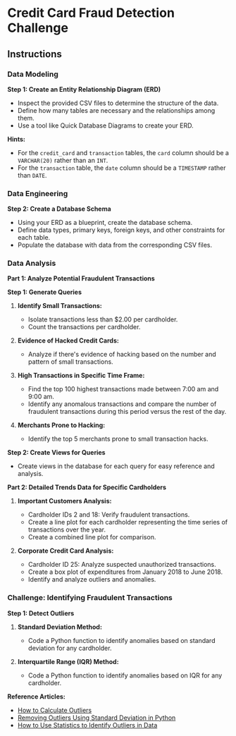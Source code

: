 # Credit Card Fraud Detection Challenge

## Instructions

### Data Modeling

**Step 1: Create an Entity Relationship Diagram (ERD)**
- Inspect the provided CSV files to determine the structure of the data.
- Define how many tables are necessary and the relationships among them.
- Use a tool like Quick Database Diagrams to create your ERD.

**Hints:**
- For the `credit_card` and `transaction` tables, the `card` column should be a `VARCHAR(20)` rather than an `INT`.
- For the `transaction` table, the `date` column should be a `TIMESTAMP` rather than `DATE`.

### Data Engineering

**Step 2: Create a Database Schema**
- Using your ERD as a blueprint, create the database schema.
- Define data types, primary keys, foreign keys, and other constraints for each table.
- Populate the database with data from the corresponding CSV files.

### Data Analysis

**Part 1: Analyze Potential Fraudulent Transactions**

**Step 1: Generate Queries**

1. **Identify Small Transactions:**
   - Isolate transactions less than $2.00 per cardholder.
   - Count the transactions per cardholder.

2. **Evidence of Hacked Credit Cards:**
   - Analyze if there's evidence of hacking based on the number and pattern of small transactions.

3. **High Transactions in Specific Time Frame:**
   - Find the top 100 highest transactions made between 7:00 am and 9:00 am.
   - Identify any anomalous transactions and compare the number of fraudulent transactions during this period versus the rest of the day.

4. **Merchants Prone to Hacking:**
   - Identify the top 5 merchants prone to small transaction hacks.

**Step 2: Create Views for Queries**
- Create views in the database for each query for easy reference and analysis.

**Part 2: Detailed Trends Data for Specific Cardholders**

1. **Important Customers Analysis:**
   - Cardholder IDs 2 and 18: Verify fraudulent transactions.
   - Create a line plot for each cardholder representing the time series of transactions over the year.
   - Create a combined line plot for comparison.

2. **Corporate Credit Card Analysis:**
   - Cardholder ID 25: Analyze suspected unauthorized transactions.
   - Create a box plot of expenditures from January 2018 to June 2018.
   - Identify and analyze outliers and anomalies.

### Challenge: Identifying Fraudulent Transactions

**Step 1: Detect Outliers**

1. **Standard Deviation Method:**
   - Code a Python function to identify anomalies based on standard deviation for any cardholder.

2. **Interquartile Range (IQR) Method:**
   - Code a Python function to identify anomalies based on IQR for any cardholder.

**Reference Articles:**
- [How to Calculate Outliers](https://www.dataversity.net/how-to-calculate-outliers/)
- [Removing Outliers Using Standard Deviation in Python](https://www.reneshbedre.com/blog/outlier-detection-py.html)
- [How to Use Statistics to Identify Outliers in Data](https://www.simplypsychology.org/outliers.html)

